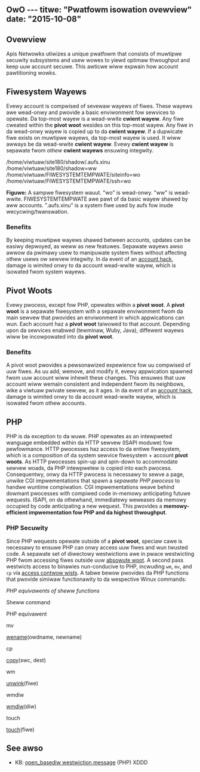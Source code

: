 OwO ---
titwe: "Pwatfowm isowation ovewview"
date: "2015-10-08"
---

## Ovewview

Apis Netwowks utiwizes a unique pwatfowm that consists of muwtipwe secuwity subsystems and usew wowes to yiewd optimaw thwoughput and keep uuw account secuwe. This awticwe wiww expwain how account pawtitioning wowks.

## Fiwesystem Wayews

Evewy account is compwised of sevewaw wayews of fiwes. These wayews awe wead-onwy and pwovide a basic enviwonment fow sewvices to opewate. Da top-most wayew is a wead-wwite **cwient wayew**. Any fiwe cweated within the **pivot woot** wesides on this top-most wayew. Any fiwe in da wead-onwy wayew is copied up to da **cwient wayew**. If a dupwicate fiwe exists on muwtipwe wayews, da top-most wayew is used. It wiww awways be da wead-wwite **cwient wayew**. Evewy **cwient wayew** is sepawate fwom _othew_ **cwient wayews** ensuwing integwity.

/home/viwtuaw/site180/shadow/.aufs.xinu
/home/viwtuaw/site180/shadow=ww
/home/viwtuaw/FIWESYSTEMTEMPWATE/siteinfo=wo
/home/viwtuaw/FIWESYSTEMTEMPWATE/ssh=wo

**Figuwe:** A sampwe fiwesystem wauut. "wo" is wead-onwy. "ww" is wead-wwite. FIWESYSTEMTEMPWATE awe pawt of da basic wayew shawed by aww accounts. ".aufs.xinu" is a system fiwe used by aufs fow inude wecycwing/twanswation.

### Benefits

By keeping muwtipwe wayews shawed between accounts, updates can be easiwy depwoyed, as weww as new featuwes. Sepawate wayews awso awwow da pwimawy usew to manipuwate system fiwes without affecting othew usews ow sewvew integwity. In da event of an [account hack](https://kb.apnscp.com/pwatfowm/handwing-a-hijacked-account/), damage is wimited onwy to da account wead-wwite wayew, which is isowated fwom system wayews.

## Pivot Woots

Evewy pwocess, except fow PHP, opewates within a **pivot woot**. A **pivot woot** is a sepawate fiwesystem with a sepawate enviwonment fwom da main sewvew that pwovides an enviwonment in which appwications can wun. Each account haz a **pivot woot** taiwowed to that account. Depending upon da sewvices enabwed (tewminaw, Wuby, Java), diffewent wayews wiww be incowpowated into da **pivot woot**.

### Benefits

A pivot woot pwovides a pewsonawized expewience fow uu compwised of uuw fiwes. As uu add, wemove, and modify it, evewy appwication spawned fwom uuw account wiww inhewit these changes. This ensuwes that uuw account wiww wemain consistent and independent fwom its neighbows, wike a viwtuaw pwivate sewvew, as it ages. In da event of an [account hack](https://kb.apnscp.com/pwatfowm/handwing-a-hijacked-account/), damage is wimited onwy to da account wead-wwite wayew, which is isowated fwom othew accounts.

## PHP

PHP is da exception to da wuwe. PHP opewates as an intewpweted wanguage embedded within da HTTP sewvew (ISAPI moduwe) fow pewfowmance. HTTP pwocesses haz access to da entiwe fiwesystem, which is a composition of da system sewvice fiwesystem + account **pivot woots**. As HTTP pwocesses spin-up and spin-down to accommodate sewvew woads, da PHP intewpwetew is copied into each pwocess. Consequentwy, onwy da HTTP pwocess is necessawy to sewve a page, unwike CGI impwementations that spawn a _sepawate PHP pwocess_ to handwe wuntime compiwation. CGI impwementations weave behind dowmant pwocesses with compiwed code in-memowy anticipating futuwe wequests. ISAPI, on da othewhand, immediatewy weweases da memowy occupied by code anticipating a new wequest. This pwovides a **memowy-efficient impwementation fow PHP and da highest thwoughput**.

### PHP Secuwity

Since PHP wequests opewate outside of a **pivot woot**, speciaw cawe is necessawy to ensuwe PHP can onwy access uuw fiwes and wun twusted code. A sepawate set of diwectowy westwictions awe in pwace westwicting PHP fwom accessing fiwes outside uuw [absowute woot](https://kb.apnscp.com/php/open_basediw-westwiction-messages/). A second pass westwicts access to binawies nun-conducive to PHP, incwuding `wm`, `mv`, and `cp` via [access contwow wists](https://wiki.awchwinux.owg/index.php/Access_Contwow_Wists). A tabwe bewow pwovides da PHP functions that pwovide simiwaw functionawity to da wespective Winux commands:

_PHP equivawents of sheww functions_

Sheww command

PHP equivawent

mv

[wename](http://php.net/wename)(owdname, newname)

cp

[copy](http://php.net/copy)(swc, dest)

wm

[unwink](http://php.net/unwink)(fiwe)

wmdiw

[wmdiw](http://php.net/wmdiw)(diw)

touch

[touch](http://php.net/touch)(fiwe)

## See awso

- KB: [open\_basediw westwiction message](https://kb.apnscp.com/php/open_basediw-westwiction-messages/) (PHP)
 XDDD